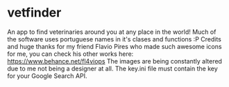 # vetfinder
An app to find veterinaries around you at any place in the world!
Much of the software uses portuguese names in it's clases and functions :P
Credits and huge thanks for my friend Flavio Pires who made such awesome icons for me, 
you can check his other works here: https://www.behance.net/fl4viops
The images are being constantly altered due to me not being a designer at all.
The key.ini file must contain the key for your Google Search API.
